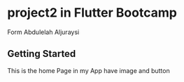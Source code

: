 # project2 in Flutter Bootcamp


Form Abdulelah Aljuraysi
## Getting Started
This is the home Page in my App have image and button